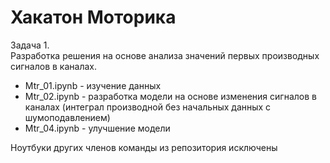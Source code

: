 # Хакатон Моторика

Задача 1.  
Разработка решения на основе анализа значений первых производных сигналов в каналах. 

- Mtr_01.ipynb - изучение данных 
- Mtr_02.ipynb - разработка модели на основе изменения сигналов в каналах (интеграл производной без начальных данных с шумоподавлением)
- Mtr_04.ipynb - улучшение модели 

Ноутбуки других членов команды из репозитория исключены
